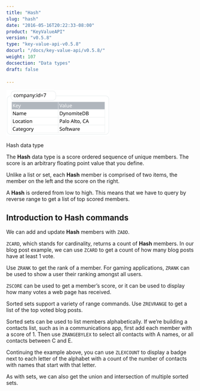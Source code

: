 ```yaml
---
title: "Hash"
slug: "hash"
date: "2016-05-16T20:22:33-08:00"
product: "KeyValueAPI"
version: "v0.5.8"
type: "key-value-api-v0.5.8"
docurl: "/docs/key-value-api/v0.5.8/"
weight: 107
docsection: "Data types"
draft: false

---
```


<img class="img-responsive center-block"
     style="width: 55%;"
     src="/img/kv-api/hash.svg"
     alt="Hash data type">

<p class="dyno-image-caption text-center">Hash data type</p>

The **Hash** data type is a score ordered sequence of unique members. The score is an arbitrary floating point value that you define. 
                             
Unlike a list or set, each **Hash** member is comprised of two items, the member on the left and the score on the right.
                             
A **Hash** is ordered from low to high. This means that we have to query by reverse range to get a list of top scored members.

## Introduction to Hash commands

We can add and update **Hash** members with `ZADD`.

`ZCARD`, which stands for cardinality, returns a count of **Hash** members. In our blog post example, we can use `ZCARD` to get a count of how many blog posts have at least 1 vote.

Use `ZRANK` to get the rank of a member. For gaming applications, `ZRANK` can be used to show a user their ranking amongst all users. 

`ZSCORE` can be used to get a member’s score, or it can be used to display how many votes a web page has received.

Sorted sets support a variety of range commands. Use `ZREVRANGE` to get a list of the top voted blog posts. 

Sorted sets can be used to list members alphabetically. If we’re building a contacts list, such as in a communications app, first add each member with a score of 1. Then use `ZRANGEBYLEX` to select all contacts with A names, or all contacts between C and E.

Continuing the example above, you can use `ZLEXCOUNT` to display a badge next to each letter of the alphabet with a count of the number of contacts with names that start with that letter.

As with sets, we can also get the union and intersection of multiple sorted sets.
